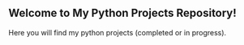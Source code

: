 ## Welcome to My Python Projects Repository!

Here you will find my python projects (completed or in progress).
